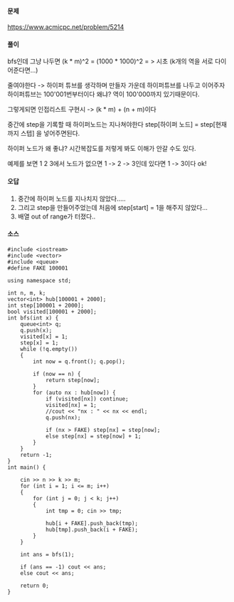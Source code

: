 #### 문제
https://www.acmicpc.net/problem/5214


#### 풀이
bfs인데 그냥 나두면 (k * m)^2 = (1000 * 1000)^2 = > 시초  (k개의 역을 서로 다이어준다면...)

줄여야한다 -> 하이퍼 튜브를 생각하며 만들자 가운데 하이퍼튜브를 나두고 이어주자 
하이퍼튜브는 100'001번부터이다 왜냐? 역이 100'000까지 있기때문이다.

그렇게되면 인접리스트 구현시 -> (k * m) + (n + m)이다 

중간에 step을 기록할 때 하이퍼노드는 지나쳐야한다 step[하이퍼 노드] = step[현재까지 스텝] 을 넣어주면된다. 

하이퍼 노드가 왜 좋냐? 시간복잡도를 저렇게 봐도 이해가 안갈 수도 있다.

예제를 보면 1 2 3에서 노드가 없으면 1 -> 2 -> 3인데 있다면 1 -> 3이다 ok!
####  오답
1. 중간에 하이퍼 노드를 지나치지 않았다..... 
2. 그리고 step을 만들어주었는데 처음에 step[start] = 1을 해주지 않았다...
3. 배열 out of range가 터졌다.. 

#### 소스 
````
#include <iostream>
#include <vector>
#include <queue>
#define FAKE 100001

using namespace std;

int n, m, k;
vector<int> hub[100001 + 2000];
int step[100001 + 2000];
bool visited[100001 + 2000];
int bfs(int x) {
	queue<int> q;
	q.push(x);
	visited[x] = 1;
	step[x] = 1;
	while (!q.empty())
	{
		int now = q.front(); q.pop();

		if (now == n) {
			return step[now];
		}
		for (auto nx : hub[now]) {
			if (visited[nx]) continue;
			visited[nx] = 1;
			//cout << "nx : " << nx << endl;
			q.push(nx);

			if (nx > FAKE) step[nx] = step[now];
			else step[nx] = step[now] + 1;
		}
	}
	return -1;
}
int main() {

	cin >> n >> k >> m;
	for (int i = 1; i <= m; i++)
	{
		for (int j = 0; j < k; j++)
		{
			int tmp = 0; cin >> tmp;

			hub[i + FAKE].push_back(tmp);
			hub[tmp].push_back(i + FAKE);
		}
	}

	int ans = bfs(1);

	if (ans == -1) cout << ans;
	else cout << ans;

	return 0;
}
````